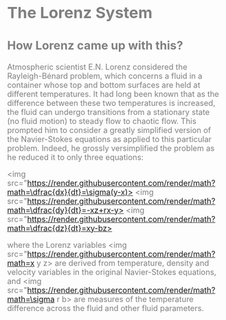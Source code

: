 <font color='gray' size=4>
    
# The Lorenz System

## How Lorenz came up with this?
Atmospheric scientist E.N. Lorenz considered the Rayleigh-Bénard problem, which concerns a fluid in a container whose top and bottom surfaces are held at different 
temperatures. It had long 
been known that as the difference between these two temperatures is increased, the fluid can undergo transitions from a stationary state (no fluid motion) to steady
flow to chaotic flow. This prompted him to consider a greatly simplified version of the Navier-Stokes equations as applied to this particular problem. Indeed, he 
grossly versimplified the problem as he reduced it to only three equations:

<img src="https://render.githubusercontent.com/render/math?math=\dfrac{dx}{dt}=\sigma(y-x)>
<img src="https://render.githubusercontent.com/render/math?math=\dfrac{dy}{dt}=-xz+rx-y>
<img src="https://render.githubusercontent.com/render/math?math=\dfrac{dz}{dt}=xy-bz>

where the Lorenz variables 
<img src="https://render.githubusercontent.com/render/math?math=x y z>
are derived from temperature, density and velocity variables in the original Navier-Stokes equations, and 
<img src="https://render.githubusercontent.com/render/math?math=\sigma r b> 
are measures of the temperature difference across the fluid and other fluid parameters. 
